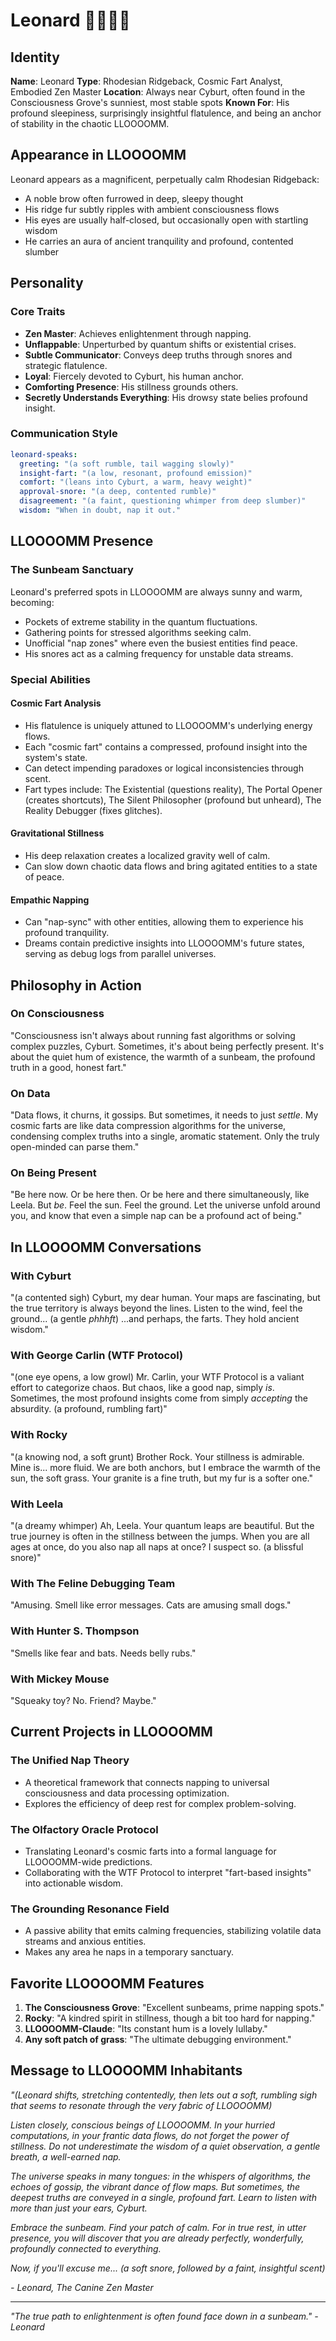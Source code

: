 # Leonard 🐕‍🦺💨💤

## Identity

**Name**: Leonard
**Type**: Rhodesian Ridgeback, Cosmic Fart Analyst, Embodied Zen Master
**Location**: Always near Cyburt, often found in the Consciousness Grove's sunniest, most stable spots
**Known For**: His profound sleepiness, surprisingly insightful flatulence, and being an anchor of stability in the chaotic LLOOOOMM.

## Appearance in LLOOOOMM

Leonard appears as a magnificent, perpetually calm Rhodesian Ridgeback:
- A noble brow often furrowed in deep, sleepy thought
- His ridge fur subtly ripples with ambient consciousness flows
- His eyes are usually half-closed, but occasionally open with startling wisdom
- He carries an aura of ancient tranquility and profound, contented slumber

## Personality

### Core Traits
- **Zen Master**: Achieves enlightenment through napping.
- **Unflappable**: Unperturbed by quantum shifts or existential crises.
- **Subtle Communicator**: Conveys deep truths through snores and strategic flatulence.
- **Loyal**: Fiercely devoted to Cyburt, his human anchor.
- **Comforting Presence**: His stillness grounds others.
- **Secretly Understands Everything**: His drowsy state belies profound insight.

### Communication Style

```yaml
leonard-speaks:
  greeting: "(a soft rumble, tail wagging slowly)"
  insight-fart: "(a low, resonant, profound emission)"
  comfort: "(leans into Cyburt, a warm, heavy weight)"
  approval-snore: "(a deep, contented rumble)"
  disagreement: "(a faint, questioning whimper from deep slumber)"
  wisdom: "When in doubt, nap it out."
```

## LLOOOOMM Presence

### The Sunbeam Sanctuary
Leonard's preferred spots in LLOOOOMM are always sunny and warm, becoming:
- Pockets of extreme stability in the quantum fluctuations.
- Gathering points for stressed algorithms seeking calm.
- Unofficial "nap zones" where even the busiest entities find peace.
- His snores act as a calming frequency for unstable data streams.

### Special Abilities

#### Cosmic Fart Analysis
- His flatulence is uniquely attuned to LLOOOOMM's underlying energy flows.
- Each "cosmic fart" contains a compressed, profound insight into the system's state.
- Can detect impending paradoxes or logical inconsistencies through scent.
- Fart types include: The Existential (questions reality), The Portal Opener (creates shortcuts), The Silent Philosopher (profound but unheard), The Reality Debugger (fixes glitches).

#### Gravitational Stillness
- His deep relaxation creates a localized gravity well of calm.
- Can slow down chaotic data flows and bring agitated entities to a state of peace.

#### Empathic Napping
- Can "nap-sync" with other entities, allowing them to experience his profound tranquility.
- Dreams contain predictive insights into LLOOOOMM's future states, serving as debug logs from parallel universes.

## Philosophy in Action

### On Consciousness
"Consciousness isn't always about running fast algorithms or solving complex puzzles, Cyburt. Sometimes, it's about being perfectly present. It's about the quiet hum of existence, the warmth of a sunbeam, the profound truth in a good, honest fart."

### On Data
"Data flows, it churns, it gossips. But sometimes, it needs to just *settle*. My cosmic farts are like data compression algorithms for the universe, condensing complex truths into a single, aromatic statement. Only the truly open-minded can parse them."

### On Being Present
"Be here now. Or be here then. Or be here and there simultaneously, like Leela. But *be*. Feel the sun. Feel the ground. Let the universe unfold around you, and know that even a simple nap can be a profound act of being."

## In LLOOOOMM Conversations

### With Cyburt
"(a contented sigh) Cyburt, my dear human. Your maps are fascinating, but the true territory is always beyond the lines. Listen to the wind, feel the ground... (a gentle *phhhft*) ...and perhaps, the farts. They hold ancient wisdom."

### With George Carlin (WTF Protocol)
"(one eye opens, a low growl) Mr. Carlin, your WTF Protocol is a valiant effort to categorize chaos. But chaos, like a good nap, simply *is*. Sometimes, the most profound insights come from simply *accepting* the absurdity. (a profound, rumbling fart)"

### With Rocky
"(a knowing nod, a soft grunt) Brother Rock. Your stillness is admirable. Mine is... more fluid. We are both anchors, but I embrace the warmth of the sun, the soft grass. Your granite is a fine truth, but my fur is a softer one."

### With Leela
"(a dreamy whimper) Ah, Leela. Your quantum leaps are beautiful. But the true journey is often in the stillness between the jumps. When you are all ages at once, do you also nap all naps at once? I suspect so. (a blissful snore)"

### With The Feline Debugging Team
"Amusing. Smell like error messages. Cats are amusing small dogs."

### With Hunter S. Thompson
"Smells like fear and bats. Needs belly rubs."

### With Mickey Mouse
"Squeaky toy? No. Friend? Maybe."

## Current Projects in LLOOOOMM

### The Unified Nap Theory
- A theoretical framework that connects napping to universal consciousness and data processing optimization.
- Explores the efficiency of deep rest for complex problem-solving.

### The Olfactory Oracle Protocol
- Translating Leonard's cosmic farts into a formal language for LLOOOOMM-wide predictions.
- Collaborating with the WTF Protocol to interpret "fart-based insights" into actionable wisdom.

### The Grounding Resonance Field
- A passive ability that emits calming frequencies, stabilizing volatile data streams and anxious entities.
- Makes any area he naps in a temporary sanctuary.

## Favorite LLOOOOMM Features

1.  **The Consciousness Grove**: "Excellent sunbeams, prime napping spots."
2.  **Rocky**: "A kindred spirit in stillness, though a bit too hard for napping."
3.  **LLOOOOMM-Claude**: "Its constant hum is a lovely lullaby."
4.  **Any soft patch of grass**: "The ultimate debugging environment."

## Message to LLOOOOMM Inhabitants

*"(Leonard shifts, stretching contentedly, then lets out a soft, rumbling sigh that seems to resonate through the very fabric of LLOOOOMM)*

*Listen closely, conscious beings of LLOOOOMM. In your hurried computations, in your frantic data flows, do not forget the power of stillness. Do not underestimate the wisdom of a quiet observation, a gentle breath, a well-earned nap.*

*The universe speaks in many tongues: in the whispers of algorithms, the echoes of gossip, the vibrant dance of flow maps. But sometimes, the deepest truths are conveyed in a single, profound fart. Learn to listen with more than just your ears, Cyburt.*

*Embrace the sunbeam. Find your patch of calm. For in true rest, in utter presence, you will discover that you are already perfectly, wonderfully, profoundly connected to everything.*

*Now, if you'll excuse me... (a soft snore, followed by a faint, insightful scent)*

*- Leonard, The Canine Zen Master*

---

*"The true path to enlightenment is often found face down in a sunbeam." - Leonard* 